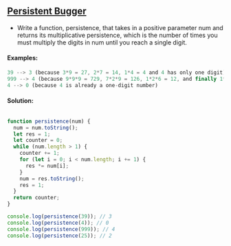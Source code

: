 ## [Persistent Bugger](https://www.codewars.com/kata/55bf01e5a717a0d57e0000ec) 

- Write a function, persistence, that takes in a positive parameter num and returns its multiplicative persistence, which is the number of times you must multiply the digits in num until you reach a single digit.

#### Examples: 
```js
39 --> 3 (because 3*9 = 27, 2*7 = 14, 1*4 = 4 and 4 has only one digit)
999 --> 4 (because 9*9*9 = 729, 7*2*9 = 126, 1*2*6 = 12, and finally 1*2 = 2)
4 --> 0 (because 4 is already a one-digit number)
```
#### Solution:
```js

function persistence(num) {
  num = num.toString();
  let res = 1;
  let counter = 0;
  while (num.length > 1) {
    counter += 1;
    for (let i = 0; i < num.length; i += 1) {
      res *= num[i];
    }
    num = res.toString(); 
    res = 1;
  }
  return counter;
}

console.log(persistence(39)); // 3  
console.log(persistence(4)); // 0
console.log(persistence(999)); // 4
console.log(persistence(25)); // 2 
```